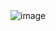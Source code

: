 <img src="https://postfiles.pstatic.net/MjAyMjEwMTFfODYg/MDAxNjY1NDg0ODU5Mjgy.BNlMSRmn3kp5ejdLX4S5tSixuETorgVCHvtfKNCvwUEg._fjoovXuSOPenNYTycTIw1IyMrkIQMjhcPtiMKk7QAQg.JPEG.so94dami/IMG_9167.JPG?type=w966" alt="image">
